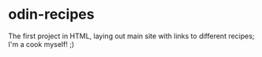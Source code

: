 # odin-recipes
The first project in HTML, laying out main site with links to different recipes; I'm a cook myself! ;)
